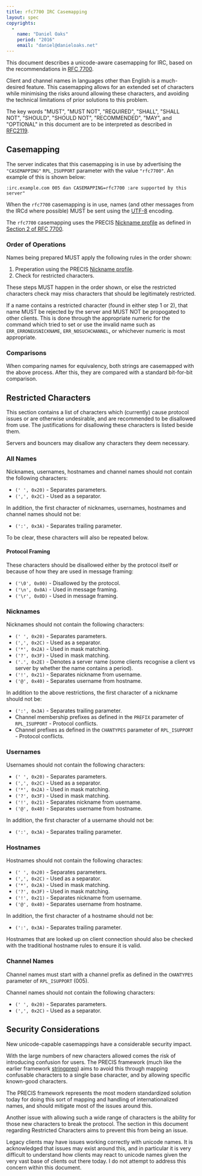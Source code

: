 ```yaml
---
title: rfc7700 IRC Casemapping
layout: spec
copyrights:
  -
    name: "Daniel Oaks"
    period: "2016"
    email: "daniel@danieloaks.net"
---
```

This document describes a unicode-aware casemapping for IRC, based on the recommendations in [RFC 7700](https://tools.ietf.org/html/rfc7700).

Client and channel names in languages other than English is a much-desired feature. This casemapping allows for an extended set of characters while minimising the risks around allowing these characters, and avoiding the technical limitations of prior solutions to this problem.

The key words "MUST", "MUST NOT", "REQUIRED", "SHALL", "SHALL NOT", "SHOULD", "SHOULD NOT", "RECOMMENDED", "MAY", and "OPTIONAL" in this document are to be interpreted as described in [RFC2119](http://tools.ietf.org/html/rfc2119).


## Casemapping

The server indicates that this casemapping is in use by advertising the `"CASEMAPPING"` `RPL_ISUPPORT` parameter with the value `"rfc7700"`. An example of this is shown below:

    :irc.example.com 005 dan CASEMAPPING=rfc7700 :are supported by this server"

When the `rfc7700` casemapping is in use, names (and other messages from the IRCd where possible) MUST be sent using the [UTF-8](https://tools.ietf.org/html/rfc3629) encoding.

The `rfc7700` casemapping uses the PRECIS [Nickname profile][precis] as defined in [Section 2 of RFC 7700][precis].

[precis]: https://tools.ietf.org/html/rfc7700#section-2


### Order of Operations

Names being prepared MUST apply the following rules in the order shown:

1. Preperation using the PRECIS [Nickname profile][precis].
2. Check for restricted characters.

These steps MUST happen in the order shown, or else the restricted characters check may miss characters that should be legitimately restricted.

If a name contains a restricted character (found in either step 1 or 2), that name MUST be rejected by the server and MUST NOT be propogated to other clients. This is done through the appropriate numeric for the command which tried to set or use the invalid name such as `ERR_ERRONEUSNICKNAME`, `ERR_NOSUCHCHANNEL`, or whichever numeric is most appropriate.


### Comparisons

When comparing names for equivalency, both strings are casemapped with the above process. After this, they are compared with a standard bit-for-bit comparison.


## Restricted Characters

This section contains a list of characters which (currently) cause protocol issues or are otherwise undesirable, and are recommended to be disallowed from use. The justifications for disallowing these characters is listed beside them.

Servers and bouncers may disallow any characters they deem necessary.


### All Names

Nicknames, usernames, hostnames and channel names should not contain the following characters:

* `(' ', 0x20)` - Separates parameters.
* `(',', 0x2C)` - Used as a separator.

In addition, the first character of nicknames, usernames, hostnames and channel names should not be:

* `(':', 0x3A)` - Separates trailing parameter.

To be clear, these characters will also be repeated below.

#### Protocol Framing

These characters should be disallowed either by the protocol itself or because of how they are used in message framing:

* `('\0', 0x00)` - Disallowed by the protocol.
* `('\n', 0x0A)` - Used in message framing.
* `('\r', 0x0D)` - Used in message framing.


### Nicknames

Nicknames should not contain the following characters:

* `(' ', 0x20)` - Separates parameters.
* `(',', 0x2C)` - Used as a separator.
* `('*', 0x2A)` - Used in mask matching.
* `('?', 0x3F)` - Used in mask matching.
* `('.', 0x2E)` - Denotes a server name (some clients recognise a client vs server by whether the name contains a period).
* `('!', 0x21)` - Separates nickname from username.
* `('@', 0x40)` - Separates username from hostname.

In addition to the above restrictions, the first character of a nickname should not be:

* `(':', 0x3A)` - Separates trailing parameter.
* Channel membership prefixes as defined in the `PREFIX` parameter of `RPL_ISUPPORT` - Protocol conflicts.
* Channel prefixes as defined in the `CHANTYPES` parameter of `RPL_ISUPPORT` - Protocol conflicts.


### Usernames

Usernames should not contain the following characters:

* `(' ', 0x20)` - Separates parameters.
* `(',', 0x2C)` - Used as a separator.
* `('*', 0x2A)` - Used in mask matching.
* `('?', 0x3F)` - Used in mask matching.
* `('!', 0x21)` - Separates nickname from username.
* `('@', 0x40)` - Separates username from hostname.

In addition, the first character of a username should not be:

* `(':', 0x3A)` - Separates trailing parameter.


### Hostnames

Hostnames should not contain the following charactes:

* `(' ', 0x20)` - Separates parameters.
* `(',', 0x2C)` - Used as a separator.
* `('*', 0x2A)` - Used in mask matching.
* `('?', 0x3F)` - Used in mask matching.
* `('!', 0x21)` - Separates nickname from username.
* `('@', 0x40)` - Separates username from hostname.

In addition, the first character of a hostname should not be:

* `(':', 0x3A)` - Separates trailing parameter.

Hostnames that are looked up on client connection should also be checked with the traditional hostname rules to ensure it is valid.


### Channel Names

Channel names must start with a channel prefix as defined in the `CHANTYPES` parameter of `RPL_ISUPPORT` (005).

Channel names should not contain the following characters:

* `(' ', 0x20)` - Separates parameters.
* `(',', 0x2C)` - Used as a separator.


## Security Considerations

New unicode-capable casemappings have a considerable security impact.

With the large numbers of new characters allowed comes the risk of introducing confusion for users. The PRECIS framework (much like the earlier framework [stringprep](https://tools.ietf.org/html/rfc3454)) aims to avoid this through mapping confusable characters to a single base character, and by allowing specific known-good characters.

The PRECIS framework represents the most modern standardized solution today for doing this sort of mapping and handling of internationalized names, and should mitigate most of the issues around this.

Another issue with allowing such a wide range of characters is the ability for those new characters to break the protocol. The section in this document regarding Restricted Characters aims to prevent this from being an issue.

Legacy clients may have issues working correctly with unicode names. It is acknowledged that issues may exist around this, and in particular it is very difficult to understand how clients may react to unicode names given the very vast base of clients out there today. I do not attempt to address this concern within this document.
